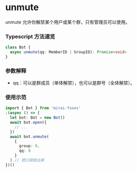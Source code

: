 # unmute

unmute 允许你解禁某个用户或某个群，只有管理员可以使用。

### Typescript 方法速览

```typescript
class Bot {
  async unmute(qq: MemberID | GroupID): Promise<void>
}
```

### 参数解释

- qq：可以是群成员（单体解禁），也可以是群号（全体解禁）。

### 使用示范

```typescript
import { Bot } from 'mirai-foxes'
;(async () => {
  let bot: Bot = new Bot()
  await bot.open({
    // ...
  })
  await bot.unmute(
    {
      group: 0,
      qq: 0
    }
  ) // 把口球拔出来
})()
```
